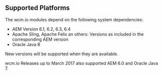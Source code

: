## Supported Platforms

The wcm.io modules depend on the following system dependencies:

* AEM Version 6.1, 6.2, 6.3, 6.4
* Apache Sling, Apache Felix an others: Versions as included in the corresponding AEM version
* Oracle Java 8

New versions will be supported when they are available.

wcm.io Releases up to March 2017 also supported AEM 6.0 and Oracle Java 7.
